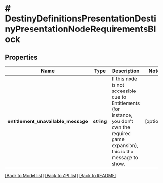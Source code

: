 # # DestinyDefinitionsPresentationDestinyPresentationNodeRequirementsBlock

## Properties

Name | Type | Description | Notes
------------ | ------------- | ------------- | -------------
**entitlement_unavailable_message** | **string** | If this node is not accessible due to Entitlements (for instance, you don&#39;t own the required game expansion), this is the message to show. | [optional]

[[Back to Model list]](../../README.md#models) [[Back to API list]](../../README.md#endpoints) [[Back to README]](../../README.md)
